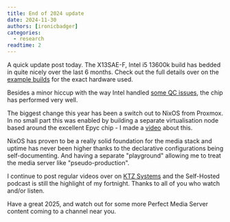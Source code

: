 ```yaml
---
title: End of 2024 update
date: 2024-11-30
authors: [ironicbadger]
categories:
  - research
readtime: 2
---
```


A quick update post today. The X13SAE-F, Intel i5 13600k build has bedded in quite nicely over the last 6 months. Check out the full details over on the [example builds](../../01-overview/alexs-example-builds) for the exact hardware used.

Besides a minor hiccup with the way Intel handled [some QC issues](https://www.youtube.com/watch?v=OVdmK1UGzGs), the chip has performed very well.

The biggest change this year has been a switch out to NixOS from Proxmox. In no small part this was enabled by building a separate virtualisation node based around the excellent Epyc chip - I made a [video](https://www.youtube.com/watch?v=91dp5l44X8A) about this.

NixOS has proven to be a really solid foundation for the media stack and uptime has never been higher thanks to the declarative configurations being self-documenting. And having a separate "playground" allowing me to treat the media server like "pseudo-production".

I continue to post regular videos over on [KTZ Systems](https://www.youtube.com/@ktzsystems) and the Self-Hosted podcast is still the highlight of my fortnight. Thanks to all of you who watch and/or listen.

Have a great 2025, and watch out for some more Perfect Media Server content coming to a channel near you.